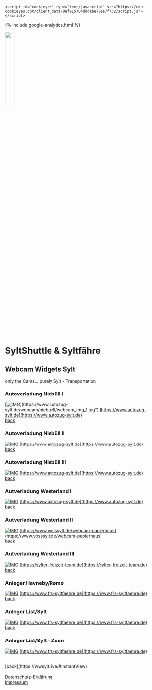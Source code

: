 <head>


  <link rel="stylesheet" type="text/css" href="../stylesheet.css">
  <script src="../script.js" type="text/javascript"></script>

<!-- Start cookieyes banner -->
	<script id="cookieyes" type="text/javascript" src="https://cdn-cookieyes.com/client_data/0af915704dddabe75ee7f732/script.js"></script>
<!-- End cookieyes banner -->

  {% include google-analytics.html %}

</head>

<div id="progress-bar"></div>

<div id="content">
  <img src="https://wwsylt.live/data/WWS_Logo_black.png" class="ribbon" alt="" width="25%"/>
</div>


# SyltShuttle & Syltfähre

## Webcam Widgets Sylt

only the Cams... purely Sylt - Transportation

### Autoverladung Niebüll I
[![IMG](https://www.autozug-sylt.de/webcam/niebuell/webcam_img_1.jpg")](https://www.autozug-sylt.de/webcam/niebuell/webcam_img_1.jpg")
[https://www.autozug-sylt.de](https://www.autozug-sylt.de)
<BR> [back](https://wwsylt.live/#InstantView)

### Autoverladung Niebüll II
[![IMG](https://www.autozug-sylt.de/webcam/niebuell/webcam_img_2.jpg)](https://www.autozug-sylt.de/webcam/niebuell/webcam_img_2.jpg)
[https://www.autozug-sylt.de](https://www.autozug-sylt.de)
<BR> [back](https://wwsylt.live/#InstantView)

### Autoverladung Niebüll III
[![IMG](https://www.autozug-sylt.de/webcam/niebuell/webcam_img_3.jpg)](https://www.autozug-sylt.de/webcam/niebuell/webcam_img_3.jpg)
[https://www.autozug-sylt.de](https://www.autozug-sylt.de)
<BR> [back](https://wwsylt.live/#InstantView)

### Autverladung Westerland I
[![IMG](https://www.autozug-sylt.de/webcam/westerland/61382/webcam_img_big.jpg)](https://www.autozug-sylt.de/webcam/westerland/61382/webcam_img_big.jpg)
[https://www.autozug-sylt.de](https://www.autozug-sylt.de)
<BR> [back](https://wwsylt.live/#InstantView)

### Autverladung Westerland II
[![IMG](https://paw14.de/WebCam_Voss_Papierhaus_Richtung_Sky/Voss2.jpg)](https://paw14.de/WebCam_Voss_Papierhaus_Richtung_Sky/Voss2.jpg)
[https://www.vosssylt.de/webcam-papierhaus](https://www.vosssylt.de/webcam-papierhaus)
<BR> [back](https://wwsylt.live/#InstantView)

### Autverladung Westerland III
[![IMG](https://sylter-freizeit-team.de/webcamWE.jpg)](https://sylter-freizeit-team.de/webcamWE.jpg)
[https://sylter-freizeit-team.de](https://sylter-freizeit-team.de)
<BR> [back](https://wwsylt.live/#InstantView)

### Anleger Havneby/Rømø
[![IMG](https://www.frs-syltfaehre.de/webcam-image.jpg?tx_frsfrs_pi6%5Baction%5D=show&tx_frsfrs_pi6%5BcontentElementUid%5D=1753&tx_frsfrs_pi6%5Bcontroller%5D=WebcamImage&cHash=11a45de6f9167242da4c331dfa0f4f83#version-1615554763)](https://www.frs-syltfaehre.de/webcam-image.jpg?tx_frsfrs_pi6%5Baction%5D=show&tx_frsfrs_pi6%5BcontentElementUid%5D=1753&tx_frsfrs_pi6%5Bcontroller%5D=WebcamImage&cHash=11a45de6f9167242da4c331dfa0f4f83#version-1615554763)
[https://www.frs-syltfaehre.de](https://www.frs-syltfaehre.de)
<BR> [back](https://wwsylt.live/#InstantView)

### Anleger List/Sylt
[![IMG](https://www.frs-syltfaehre.de/webcam-image.jpg?tx_frsfrs_pi6%5Baction%5D=show&tx_frsfrs_pi6%5BcontentElementUid%5D=1874&tx_frsfrs_pi6%5Bcontroller%5D=WebcamImage&cHash=386ce6777e83495ed888294c2bad236f#version-1615749517)](https://www.frs-syltfaehre.de/webcam-image.jpg?tx_frsfrs_pi6%5Baction%5D=show&tx_frsfrs_pi6%5BcontentElementUid%5D=1874&tx_frsfrs_pi6%5Bcontroller%5D=WebcamImage&cHash=386ce6777e83495ed888294c2bad236f#version-1615749517)
[https://www.frs-syltfaehre.de](https://www.frs-syltfaehre.de)
<BR> [back](https://wwsylt.live/#InstantView)

### Anleger List/Sylt - Zoon
[![IMG](https://www.frs-syltfaehre.de/webcam-image.jpg?tx_frsfrs_pi6%5Baction%5D=show&tx_frsfrs_pi6%5BcontentElementUid%5D=1875&tx_frsfrs_pi6%5Bcontroller%5D=WebcamImage&cHash=527bebc357183493694b73341cc9075d#version-1615749698)](https://www.frs-syltfaehre.de/webcam-image.jpg?tx_frsfrs_pi6%5Baction%5D=show&tx_frsfrs_pi6%5BcontentElementUid%5D=1875&tx_frsfrs_pi6%5Bcontroller%5D=WebcamImage&cHash=527bebc357183493694b73341cc9075d#version-1615749698)
[https://www.frs-syltfaehre.de](https://www.frs-syltfaehre.de)

<BR>
[back](https://wwsylt.live/#InstantView)

<BR>
<BR>
<a href="https://wwsylt.live/datenschutz/WWS_Datenschutz_DE.html" target="_blank" rel="noopener noreferrer">Datenschutz-Erklärung</a><BR>
<a href="https://wwsylt.live/impressum/Impressum.html" target="_blank" rel="noopener noreferrer">Impressum</a>
